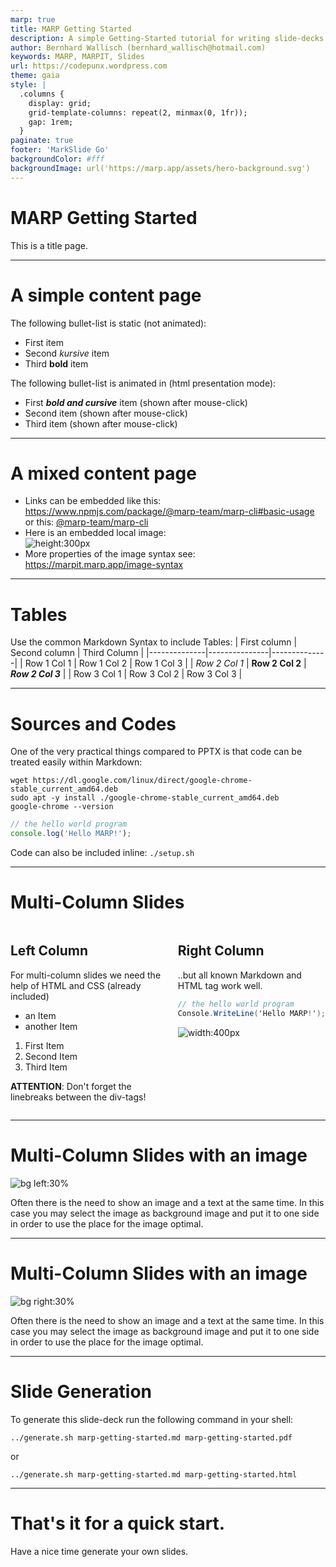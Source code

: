 ```yaml
---
marp: true
title: MARP Getting Started
description: A simple Getting-Started tutorial for writing slide-decks with MARP
author: Bernhard Wallisch (bernhard_wallisch@hotmail.com)
keywords: MARP, MARPIT, Slides
url: https://codepunx.wordpress.com
theme: gaia
style: |
  .columns {
    display: grid;
    grid-template-columns: repeat(2, minmax(0, 1fr));
    gap: 1rem;
  }
paginate: true
footer: 'MarkSlide Go'
backgroundColor: #fff
backgroundImage: url('https://marp.app/assets/hero-background.svg')
---
```

<!--
_paginate: skip
_footer: ''
_class : lead
-->

# MARP Getting Started

This is a title page.

---

# A simple content page

The following bullet-list is static (not animated):
- First item
- Second *kursive* item
- Third **bold** item

The following bullet-list is animated in (html presentation mode):
* First ***bold and cursive*** item (shown after mouse-click)
* Second item (shown after mouse-click)
* Third item (shown after mouse-click)

<!--
This is a comment block which will not show up in the slides directly,
but is available as notes in the html-presenter mode or as notes in PDF exports.
Furthermore it is useful for full-text search.
-->

---

# A mixed content page

- Links can be embedded like this: https://www.npmjs.com/package/@marp-team/marp-cli#basic-usage or this: [@marp-team/marp-cli](https://www.npmjs.com/package/@marp-team/marp-cli#basic-usage)
- Here is an embedded local image:  
    ![height:300px](marp-cli.gif)
- More properties of the image syntax see: https://marpit.marp.app/image-syntax

---

# Tables 

Use the common Markdown Syntax to include Tables:
| First column | Second column | Third Column |
|--------------|---------------|--------------|
| Row 1 Col 1 | Row 1 Col 2 | Row 1 Col 3 |
| *Row 2 Col 1* | **Row 2 Col 2** | ***Row 2 Col 3*** |
| Row 3 Col 1 | Row 3 Col 2 | Row 3 Col 3 |

---

# Sources and Codes

One of the very practical things compared to PPTX is that code can be treated easily within Markdown:

```shell
wget https://dl.google.com/linux/direct/google-chrome-stable_current_amd64.deb
sudo apt -y install ./google-chrome-stable_current_amd64.deb
google-chrome --version
```

```javascript
// the hello world program
console.log('Hello MARP!');
```

Code can also be included inline: ```./setup.sh```

---

# Multi-Column Slides

<div class="columns">
<div>

## Left Column
For multi-column slides we need the help of HTML and CSS (already included)

- an Item
- another Item

1. First Item
2. Second Item
3. Third Item

**ATTENTION**: Don't forget the linebreaks between the div-tags!

</div>
<div>

## Right Column
..but all known Markdown and HTML tag work well.

```csharp
// the hello world program
Console.WriteLine('Hello MARP!');
```

![width:400px](marp-cli.gif)

</div>
</div>

---

# Multi-Column Slides with an image

![bg left:30%](marp-generated-left.png)

Often there is the need to show an image and a text at the same time. In this case you may select the image as background image and put it to one side in order to use the place for the image optimal.

---

# Multi-Column Slides with an image

![bg right:30%](marp-generated-right.png)

Often there is the need to show an image and a text at the same time. In this case you may select the image as background image and put it to one side in order to use the place for the image optimal.

---
# Slide Generation

To generate this slide-deck run the following command in your shell:
```shell
../generate.sh marp-getting-started.md marp-getting-started.pdf
```
or
```shell
../generate.sh marp-getting-started.md marp-getting-started.html
```

---
<!--
_paginate: skip
_footer: ''
_class : lead
-->

# That's it for a quick start.
Have a nice time generate your own slides.
